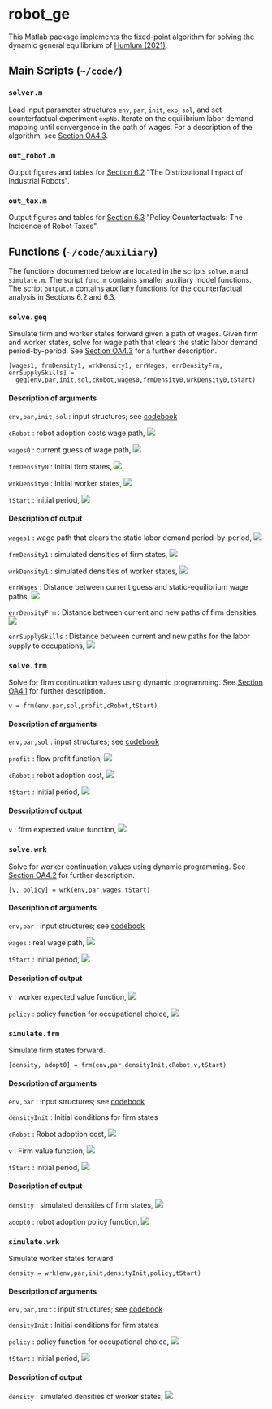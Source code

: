 [comment]: # ( <img src="https://render.githubusercontent.com/render/math?math= )
[comment]: # ( "> )

# robot_ge
This Matlab package implements the fixed-point algorithm for solving the dynamic general equilibrium of [Humlum (2021)](https://andershumlum.com/s/humlumJMP.pdf).

## Main Scripts (`~/code/`)

### `solver.m` 
Load input parameter structures `env`, `par`, `init`, `exp`, `sol`, and set counterfactual experiment ``expNo``. Iterate on the equilibrium labor demand mapping until convergence in the path of wages. For a description of the algorithm, see [Section OA4.3](https://andershumlum.com/s/humlumJMP.pdf#page=65).

### `out_robot.m`
Output figures and tables for [Section 6.2](https://andershumlum.com/s/humlumJMP.pdf#page=31) "The Distributional Impact of Industrial Robots".

### `out_tax.m`
Output figures and tables for [Section 6.3](https://andershumlum.com/s/humlumJMP.pdf#page=38) "Policy Counterfactuals: The Incidence of Robot Taxes".


## Functions (`~/code/auxiliary`)
The functions documented below are located in the scripts ``solve.m`` and ``simulate.m``. The script ``func.m`` contains smaller auxiliary model functions. The script ``output.m`` contains auxiliary functions for the counterfactual analysis in Sections 6.2 and 6.3.

### `solve.geq`
Simulate firm and worker states forward given a path of wages. Given firm and worker states, solve for wage path that clears the static labor demand period-by-period. See [Section OA4.3](https://andershumlum.com/s/humlumJMP.pdf#page=65) for a further description.
```
[wages1, frmDensity1, wrkDensity1, errWages, errDensityFrm, errSupplySkills] =
  geq(env,par,init,sol,cRobot,wages0,frmDensity0,wrkDensity0,tStart) 
```

#### Description of arguments

`env,par,init,sol`
  : input structures; see [codebook](https://github.com/humlum/robot_ge/blob/master/input/codebook.pdf)

`cRobot`
  : robot adoption costs wage path, <img src="https://render.githubusercontent.com/render/math?math=c^R_{t}">
   
`wages0`
  : current guess of wage path, <img src="https://render.githubusercontent.com/render/math?math=w^{(j)}_t">
  
`frmDensity0`
  : Initial firm states, <img src="https://render.githubusercontent.com/render/math?math=\mu^{F0}_t">

`wrkDensity0`
  : Initial worker states, <img src="https://render.githubusercontent.com/render/math?math=\mu^{W0}_t">
  
`tStart`
  : initial period, <img src="https://render.githubusercontent.com/render/math?math=t_0">

#### Description of output

  `wages1`
  : wage path that clears the static labor demand period-by-period, <img src="https://render.githubusercontent.com/render/math?math=w^{(e)}_t">
  
`frmDensity1`
  : simulated densities of firm states, <img src="https://render.githubusercontent.com/render/math?math=\mu^{F(j)}_t">

`wrkDensity1`
  : simulated densities of worker states, <img src="https://render.githubusercontent.com/render/math?math=\mu^{W(j)}_t">

`errWages`
  : Distance between current guess and static-equilibrium wage paths, <img src="https://render.githubusercontent.com/render/math?math=||w^{(e)}_{t}-w^{(j)}_{t}||">

`errDensityFrm`
  : Distance between current and new paths of firm densities, <img src="https://render.githubusercontent.com/render/math?math=||\mu^{F(e)}_{t} - \mu^{F(j)}_{t}||">
  
`errSupplySkills`
  : Distance between current and new paths for the labor supply to occupations, <img src="https://render.githubusercontent.com/render/math?math=||L^{S(e)}_{t} - L^{S(j)}_{t}||">


### `solve.frm`
Solve for firm continuation values using dynamic programming. See [Section OA4.1](https://andershumlum.com/s/humlumJMP.pdf#page=63) for further description.
```
v = frm(env,par,sol,profit,cRobot,tStart)
```
#### Description of arguments

`env,par,sol`
  : input structures; see [codebook](https://github.com/humlum/robot_ge/blob/master/input/codebook.pdf)

`profit`
  : flow profit function, <img src="https://render.githubusercontent.com/render/math?math=\pi_{t}(R,\varphi)">

`cRobot`
  : robot adoption cost, <img src="https://render.githubusercontent.com/render/math?math=c^R_{t}">
    
`tStart`
  : initial period, <img src="https://render.githubusercontent.com/render/math?math=t_0">
    

#### Description of output

  `v`
  : firm expected value function, <img src="https://render.githubusercontent.com/render/math?math=\mathbb{E} V_t (R,\varphi)">



### `solve.wrk`
Solve for worker continuation values using dynamic programming. See [Section OA4.2](https://andershumlum.com/s/humlumJMP.pdf#page=64) for further description.
```
[v, policy] = wrk(env,par,wages,tStart)
```
#### Description of arguments

`env,par`
  : input structures; see [codebook](https://github.com/humlum/robot_ge/blob/master/input/codebook.pdf)

`wages`
  : real wage path, <img src="https://render.githubusercontent.com/render/math?math=w_{t}">
  
`tStart`
  : initial period, <img src="https://render.githubusercontent.com/render/math?math=t_0">
    

#### Description of output

  `v`
  : worker expected value function, <img src="https://render.githubusercontent.com/render/math?math=\mathbb{E} V_t (o,a,\omega)">
  
`policy`
  : policy function for occupational choice, <img src="https://render.githubusercontent.com/render/math?math=o'(o,a,\omega)">

### `simulate.frm`
Simulate firm states forward.
```
[density, adopt0] = frm(env,par,densityInit,cRobot,v,tStart)
```
#### Description of arguments

`env,par`
  : input structures; see [codebook](https://github.com/humlum/robot_ge/blob/master/input/codebook.pdf)

`densityInit`
  : Initial conditions for firm states
  
`cRobot`
  : Robot adoption cost, <img src="https://render.githubusercontent.com/render/math?math=c^R_t">
    
`v`
  : Firm value function, <img src="https://render.githubusercontent.com/render/math?math=\mathbb{E} V_t (R,\varphi)">
      
`tStart`
  : initial period, <img src="https://render.githubusercontent.com/render/math?math=t_0">
    

#### Description of output

  `density`
  : simulated densities of firm states, <img src="https://render.githubusercontent.com/render/math?math=d\mu^F_t">
  
`adopt0`
  : robot adoption policy function, <img src="https://render.githubusercontent.com/render/math?math=R_t(0,\varphi)">


### `simulate.wrk`
Simulate worker states forward.
```
density = wrk(env,par,init,densityInit,policy,tStart)
```
#### Description of arguments

`env,par,init`
  : input structures; see [codebook](https://github.com/humlum/robot_ge/blob/master/input/codebook.pdf)

`densityInit`
  : Initial conditions for firm states
  
`policy`
  : policy function for occupational choice, <img src="https://render.githubusercontent.com/render/math?math=o'(o,a,\omega)">
      
`tStart`
  : initial period, <img src="https://render.githubusercontent.com/render/math?math=t_0">
    

#### Description of output

  `density`
  : simulated densities of worker states, <img src="https://render.githubusercontent.com/render/math?math=d\mu^W_t">
